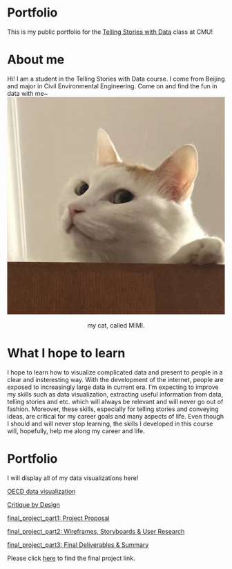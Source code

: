 # Portfolio
This is my public portfolio for the [Telling Stories with Data](https://api.heinz.cmu.edu/courses_api/course_detail/94-870) class at CMU!

# About me
Hi! I am a student in the Telling Stories with Data course. I come from Beijing and major in Civil Environmental Engineering. Come on and find the fun in data with me~
![mimi](/mimi.JPG)
<div align="center">
  my cat, called MIMI.
</div>

# What I hope to learn
I hope to learn how to visualize complicated data and present to people in a clear and insteresting way. With the development of the internet, people are exposed to increasingly large data in current era. 
I’m expecting to improve my skills such as data visualization, extracting useful information from data, telling stories and etc. which will always be relevant and will never go out of fashion. Moreover, these skills, especially for telling stories and conveying ideas, are critical for my career goals and many aspects of life. Even though I should and will never stop learning, the skills I developed in this course will, hopefully, help me along my career and life.

# Portfolio
I will display all of my data visualizations here!

[OECD data visualization](/dataviz2.md)

[Critique by Design](/dataviz3.md)

[final_project_part1: Project Proposal](/final_project_part1_new.md)

[final_project_part2: Wireframes, Storyboards & User Research](/final_project_part2.md)

[final_project_part3: Final Deliverables & Summary](/final_project_part3.md)

Please click [here]() to find the final project link.
